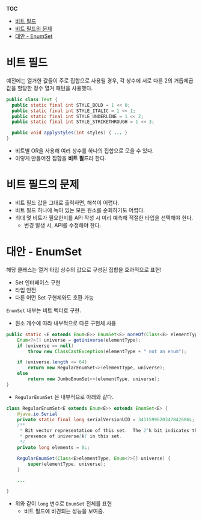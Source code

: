 **TOC**
- [비트 필드](#비트-필드)
- [비트 필드의 문제](#비트-필드의-문제)
- [대안 - EnumSet](#대안---enumset)

# 비트 필드
예전에는 열거한 값들이 주로 집합으로 사용될 경우, 각 상수에 서로 다른 2의 거듭제곱 값을 할당한 정수 열거 패턴을 사용했다.

```java
public class Text {
  public static final int STYLE_BOLD = 1 << 0;
  public static final int STYLE_ITALIC = 1 << 1;
  public static final int STYLE_UNDERLINE = 1 << 2;
  public static final int STYLE_STRIKETHROUGH = 1 << 3;

  public void applyStyles(int styles) { ... }
}
```
- 비트별 OR을 사용해 여러 상수를 하나의 집합으로 모을 수 있다.
- 이렇게 만들어진 집합을 **비트 필드**라 한다.

# 비트 필드의 문제
- 비트 필드 값을 그대로 출력하면, 해석이 어렵다.
- 비트 필드 하나에 녹아 있는 모든 원소를 순회하기도 어렵다.
- 최대 몇 비트가 필요한지를 API 작성 시 미리 예측해 적절한 타입을 선택해야 한다.
  - 변경 발생 시, API를 수정해야 한다.

# 대안 - EnumSet
해당 클래스는 열거 타입 상수의 값으로 구성된 집합을 효과적으로 표현!
- Set 인터페이스 구현
- 타입 안전
- 다른 어떤 Set 구현체와도 호환 가능

`EnumSet` 내부는 비트 벡터로 구현.
- 원소 개수에 따라 내부적으로 다른 구현체 사용

```java
public static <E extends Enum<E>> EnumSet<E> noneOf(Class<E> elementType) {
    Enum<?>[] universe = getUniverse(elementType);
    if (universe == null)
        throw new ClassCastException(elementType + " not an enum");

    if (universe.length <= 64)
        return new RegularEnumSet<>(elementType, universe);
    else
        return new JumboEnumSet<>(elementType, universe);
}
```
- `RegularEnumSet` 은 내부적으로 아래와 같다.

```java
class RegularEnumSet<E extends Enum<E>> extends EnumSet<E> {
    @java.io.Serial
    private static final long serialVersionUID = 3411599620347842686L;
    /**
     * Bit vector representation of this set.  The 2^k bit indicates the
     * presence of universe[k] in this set.
     */
    private long elements = 0L;

    RegularEnumSet(Class<E>elementType, Enum<?>[] universe) {
        super(elementType, universe);
    }

    ...

}
```
- 위와 같이 `long` 변수로 `EnumSet` 전체를 표현
  - 비트 필드에 비견되는 성능을 보여줌.
